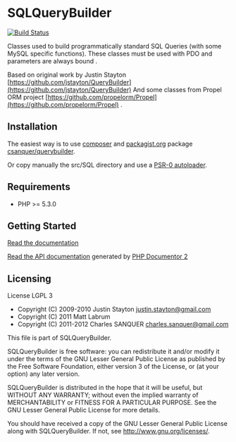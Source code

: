 SQLQueryBuilder
===============

[![Build Status](https://secure.travis-ci.org/csanquer/QueryBuilder.png?branch=master)](http://travis-ci.org/csanquer/QueryBuilder)

Classes used to build programmatically standard SQL Queries (with some MySQL
specific functions). These classes must be used with PDO and parameters are always
bound .

Based on original work by Justin Stayton [https://github.com/jstayton/QueryBuilder](https://github.com/jstayton/QueryBuilder)
And some classes from Propel ORM project [https://github.com/propelorm/Propel](https://github.com/propelorm/Propel) .

Installation
------------

The easiest way is to use [composer](http://getcomposer.org/) and [packagist.org](http://packagist.org/) package [csanquer/querybuilder](http://packagist.org/packages/csanquer/querybuilder).

Or copy manually the src/SQL directory and use a [PSR-0 autoloader](https://github.com/php-fig/fig-standards/blob/master/accepted/PSR-0.md).

Requirements
------------

* PHP >= 5.3.0

Getting Started
---------------

[Read the documentation]()

[Read the API documentation](http://csanquer.github.com/QueryBuilder/api/) generated by [PHP Documentor 2](http://www.phpdoc.org/)


Licensing
---------

License LGPL 3

* Copyright (C) 2009-2010 Justin Stayton <justin.stayton@gmail.com>
* Copyright (C) 2011 Matt Labrum
* Copyright (C) 2011-2012 Charles SANQUER <charles.sanquer@gmail.com>

This file is part of SQLQueryBuilder.

SQLQueryBuilder is free software: you can redistribute it and/or modify
it under the terms of the GNU Lesser General Public License as published by
the Free Software Foundation, either version 3 of the License, or
(at your option) any later version.

SQLQueryBuilder is distributed in the hope that it will be useful,
but WITHOUT ANY WARRANTY; without even the implied warranty of
MERCHANTABILITY or FITNESS FOR A PARTICULAR PURPOSE.  See the
GNU Lesser General Public License for more details.

You should have received a copy of the GNU Lesser General Public License
along with SQLQueryBuilder.  If not, see <http://www.gnu.org/licenses/>.




